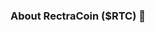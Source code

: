 ### About RectraCoin ($RTC) 👋

<!--
**rectracoin/rectracoin** is a ✨ _special_ ✨ repository because its `README.md` (this file) appears on your GitHub profile.

Unlike other currencies that only focus on marketing, we created a token that helps merchants and ordinary people to have their money and investments in their wallet regardless of the amount they want to have in a digital way and with the ambition of being able to have the digital world and the virtual world in one click.

We are based on the community and for the community, backed by a strong development team with individual talents and skills that help us in strengthening the token and integrating and complement user needs.


- 💬 Ask me about RectraCoin($RTC)
- 📫 How to reach me: @rectracoin on twitter
- 😄 Join Community : https://t.me/rectracoin
- Official Website: https://www.rectracoin.com
-->
